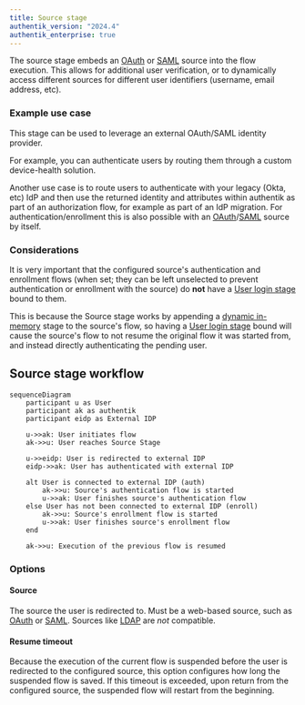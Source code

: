 ```yaml
---
title: Source stage
authentik_version: "2024.4"
authentik_enterprise: true
---
```


The source stage embeds an [OAuth](../../../../users-sources/sources/protocols/oauth/index.mdx) or [SAML](../../../../users-sources/sources/protocols/saml/index.md) source into the flow execution. This allows for additional user verification, or to dynamically access different sources for different user identifiers (username, email address, etc).

### Example use case

This stage can be used to leverage an external OAuth/SAML identity provider.

For example, you can authenticate users by routing them through a custom device-health solution.

Another use case is to route users to authenticate with your legacy (Okta, etc) IdP and then use the returned identity and attributes within authentik as part of an authorization flow, for example as part of an IdP migration. For authentication/enrollment this is also possible with an [OAuth](../../../../users-sources/sources/protocols/oauth/index.mdx)/[SAML](../../../../users-sources/sources/protocols/saml/index.md) source by itself.

### Considerations

It is very important that the configured source's authentication and enrollment flows (when set; they can be left unselected to prevent authentication or enrollment with the source) do **not** have a [User login stage](../user_login/index.md) bound to them.

This is because the Source stage works by appending a [dynamic in-memory](../../../../core/terminology.md#dynamic-in-memory-stage) stage to the source's flow, so having a [User login stage](../user_login/index.md) bound will cause the source's flow to not resume the original flow it was started from, and instead directly authenticating the pending user.

## Source stage workflow

```mermaid
sequenceDiagram
    participant u as User
    participant ak as authentik
    participant eidp as External IDP

    u->>ak: User initiates flow
    ak->>u: User reaches Source Stage

    u->>eidp: User is redirected to external IDP
    eidp->>ak: User has authenticated with external IDP

    alt User is connected to external IDP (auth)
        ak->>u: Source's authentication flow is started
        u->>ak: User finishes source's authentication flow
    else User has not been connected to external IDP (enroll)
        ak->>u: Source's enrollment flow is started
        u->>ak: User finishes source's enrollment flow
    end

    ak->>u: Execution of the previous flow is resumed
```

### Options

#### Source

The source the user is redirected to. Must be a web-based source, such as [OAuth](../../../../users-sources/sources/protocols/oauth/index.mdx) or [SAML](../../../../users-sources/sources/protocols/saml/index.md). Sources like [LDAP](../../../../users-sources/sources/protocols/ldap/index.md) are _not_ compatible.

#### Resume timeout

Because the execution of the current flow is suspended before the user is redirected to the configured source, this option configures how long the suspended flow is saved. If this timeout is exceeded, upon return from the configured source, the suspended flow will restart from the beginning.
